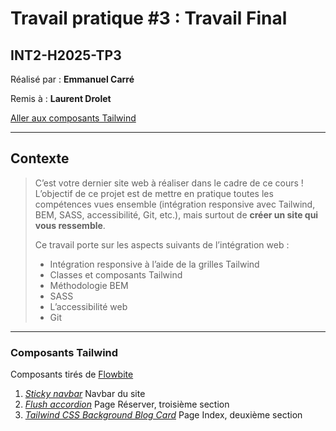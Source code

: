 # Travail pratique #3 : Travail Final
## INT2-H2025-TP3

Réalisé par : **Emmanuel Carré**

Remis à : **Laurent Drolet**

[Aller aux composants Tailwind](#composants-tailwind)

---

## Contexte
>C’est votre dernier site web à réaliser dans le cadre de ce cours !  
>L’objectif de ce projet est de mettre en pratique toutes les compétences vues ensemble (intégration responsive avec Tailwind, BEM, SASS, accessibilité, Git, etc.), mais surtout de **créer un site qui vous ressemble**.
>
>Ce travail porte sur les aspects suivants de l’intégration web :
>- Intégration responsive à l’aide de la grilles Tailwind
>- Classes et composants Tailwind
>- Méthodologie BEM
>- SASS
>- L’accessibilité web
>- Git

---

### Composants Tailwind

Composants tirés de [Flowbite](https://flowbite.com/)

1. [_Sticky navbar_](https://flowbite.com/docs/components/navbar/#sticky-navbar)
    Navbar du site
2. [_Flush accordion_](https://flowbite.com/docs/components/accordion/#flush-accordion)
    Page Réserver, troisième section
3. [_Tailwind CSS Background Blog Card_](https://www.material-tailwind.com/docs/html/card)
    Page Index, deuxième section